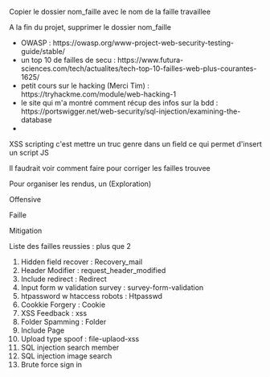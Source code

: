 Copier le dossier nom_faille avec le nom de la faille travaillee

A la fin du projet, supprimer le dossier nom_faille

<ul>
	<li>OWASP : https://owasp.org/www-project-web-security-testing-guide/stable/</li>
	<li>un top 10 de failles de secu : https://www.futura-sciences.com/tech/actualites/tech-top-10-failles-web-plus-courantes-1625/</li>
	<li>petit cours sur le hacking (Merci Tim) : https://tryhackme.com/module/web-hacking-1</li>
	<li>le site qui m'a montré comment récup des infos sur la bdd : https://portswigger.net/web-security/sql-injection/examining-the-database<li>
</ul>
<p>
XSS scripting c'est mettre un truc genre <script>alert(1)</script> dans un field ce qui permet d'insert un script JS
</p>

<p>Il faudrait voir comment faire pour corriger les failles trouvee</p>
<p>Pour organiser les rendus, un (Exploration)

Offensive

Faille

Mitigation</p>

<p>
	Liste des failles reussies : plus que 2<br>
	<ol>
		<li>Hidden field recover : Recovery_mail</li>
		<li>Header Modifier : request_header_modified</li>
		<li>Include redirect : Redirect</li>
		<li>Input form w validation survey : survey-form-validation</li>
		<li>htpassword w htaccess robots :  Htpasswd</li>
		<li>Cookkie Forgery : Cookie</li>
		<li>XSS Feedback : xss</li>
		<li>Folder Spamming : Folder</li>
		<li>Include Page</li>
		<li>Upload type spoof : file-uplaod-xss</li>
		<li>SQL injection search member</li>
		<li>SQL injection image search</li>
		<li>Brute force sign in</li>
	</ol>
</p>